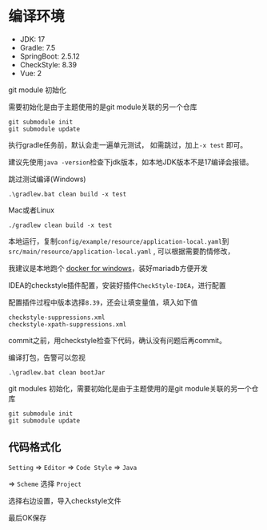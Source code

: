 # 编译环境

- JDK: 17
- Gradle: 7.5
- SpringBoot: 2.5.12
- CheckStyle: 8.39
- Vue: 2

git module 初始化

需要初始化是由于主题使用的是git module关联的另一个仓库

```git
git submodule init
git submodule update
```

执行gradle任务前，默认会走一遍单元测试， 如需跳过，加上`-x test` 即可。

建议先使用`java -version`检查下jdk版本，如本地JDK版本不是17编译会报错。

跳过测试编译(Windows)

```
.\gradlew.bat clean build -x test
```

Mac或者Linux

```
./gradlew clean build -x test
```

本地运行，复制`config/example/resource/application-local.yaml`到`src/main/resource/application-local.yaml`
, 可以根据需要酌情修改，

我建议是本地跑个 [docker for windows](https://docs.docker.com/desktop/install/windows-install/)，装好mariadb方便开发

IDEA的checkstyle插件配置，安装好插件`CheckStyle-IDEA`，进行配置

配置插件过程中版本选择`8.39`，还会让填变量值，填入如下值

```text
checkstyle-suppressions.xml
checkstyle-xpath-suppressions.xml
```

commit之前，用checkstyle检查下代码，确认没有问题后再commit。

编译打包，告警可以忽视

```text
.\gradlew.bat clean bootJar
```

git modules 初始化，需要初始化是由于主题使用的是git module关联的另一个仓库

```text
git submodule init
git submodule update
```

## 代码格式化

`Setting` => `Editor` => `Code Style` => `Java` 

=> `Scheme` 选择 `Project`

选择右边设置，导入checkstyle文件

最后OK保存